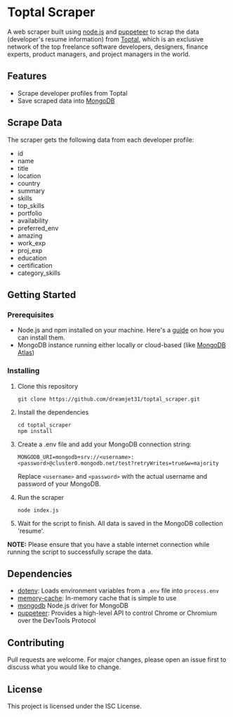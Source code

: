 # Toptal Scraper

A web scraper built using [node.js](https://nodejs.org/) and [puppeteer](https://pptr.dev/) to scrap the data (developer's resume information) from [Toptal](https://www.toptal.com/), which is an exclusive network of the top freelance software developers, designers, finance experts, product managers, and project managers in the world.

## Features

- Scrape developer profiles from Toptal
- Save scraped data into [MongoDB](https://www.mongodb.com/)

## Scrape Data

The scraper gets the following data from each developer profile:

- id
- name
- title
- location
- country
- summary
- skills
- top_skills
- portfolio
- availability
- preferred_env
- amazing
- work_exp
- proj_exp
- education
- certification
- category_skills

## Getting Started

### Prerequisites

- Node.js and npm installed on your machine. Here's a [guide](https://docs.npmjs.com/downloading-and-installing-node-js-and-npm) on how you can install them.
- MongoDB instance running either locally or cloud-based (like [MongoDB Atlas](https://www.mongodb.com/cloud/atlas))

### Installing

1. Clone this repository

   ```
   git clone https://github.com/dreamjet31/toptal_scraper.git
   ```

2. Install the dependencies

   ```
   cd toptal_scraper
   npm install
   ```

3. Create a .env file and add your MongoDB connection string:

   ```
   MONGODB_URI=mongodb+srv://<username>:<password>@cluster0.mongodb.net/test?retryWrites=true&w=majority
   ```

   Replace `<username>` and `<password>` with the actual username and password of your MongoDB.

4. Run the scraper
   
   ```
   node index.js
   ```

5. Wait for the script to finish. All data is saved in the MongoDB collection 'resume'.

**NOTE:** Please ensure that you have a stable internet connection while running the script to successfully scrape the data.

## Dependencies

- [dotenv](https://www.npmjs.com/package/dotenv): Loads environment variables from a `.env` file into `process.env`
- [memory-cache](https://www.npmjs.com/package/memory-cache): In-memory cache that is simple to use
- [mongodb](https://www.npmjs.com/package/mongodb) Node.js driver for MongoDB
- [puppeteer](https://www.npmjs.com/package/puppeteer): Provides a high-level API to control Chrome or Chromium over the DevTools Protocol

## Contributing

Pull requests are welcome. For major changes, please open an issue first to discuss what you would like to change.

## License

This project is licensed under the ISC License.
